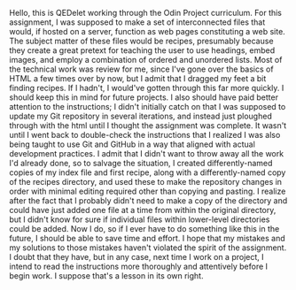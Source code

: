 Hello, this is QEDelet working through the Odin Project curriculum. For this assignment, I was supposed to make a set of interconnected files that would, if hosted on a server, function as web pages constituting a web site. The subject matter of these files would be recipes, presumably because they create a great pretext for teaching the user to use headings, embed images, and employ a combination of ordered and unordered lists.
Most of the technical work was review for me, since I've gone over the basics of HTML a few times over by now, but I admit that I dragged my feet a bit finding recipes. If I hadn't, I would've gotten through this far more quickly. I should keep this in mind for future projects.
I also should have paid better attention to the instructions; I didn't initially catch on that I was supposed to update my Git repository in several iterations, and instead just ploughed through with the html until I thought the assignment was complete. It wasn't until I went back to double-check the instructions that I realized I was also being taught to use Git and GitHub in a way that aligned with actual development practices.
I admit that I didn't want to throw away all the work I'd already done, so to salvage the situation, I created differently-named copies of my index file and first recipe, along with a differently-named copy of the recipes directory, and used these to make the repository changes in order with minimal editing required other than copying and pasting. I realize after the fact that I probably didn't need to make a copy of the directory and could have just added one file at a time from within the original directory, but I didn't know for sure if individual files within lower-level directories could be added. Now I do, so if I ever have to do something like this in the future, I should be able to save time and effort.
I hope that my mistakes and my solutions to those mistakes haven't violated the spirit of the assignment. I doubt that they have, but in any case, next time I work on a project, I intend to read the instructions more thoroughly and attentively before I begin work. I suppose that's a lesson in its own right.
